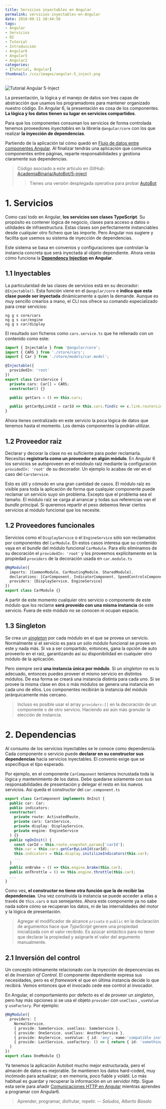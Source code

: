 ```yaml
---
title: Servicios inyectables en Angular
permalink: servicios-inyectables-en-Angular
date: 2018-09-11 10:44:58
tags:  
- Angular
- Servicios
- DI
- Tutorial
- Introducción
- Angular6
- Angular5
- Angular2
categories:
- [Tutorial, Angular] 
thumbnail: /css/images/angular-5_inject.png
---
```


![Tutorial Angular 5-Inject](/images/tutorial-angular-5_inject.png)

La presentación, la lógica y el manejo de datos son tres capas de abstracción que usamos los programadores para mantener organizado nuestro código. En Angular 6, la presentación es cosa de los componentes. **La lógica y los datos tienen su lugar en servicios compartidos**.

Para que los componentes consuman los servicios de forma controlada tenemos proveedores _inyectables_ en la librería `@angular/core` con los que realizar **la inyección de dependencias**.

<!-- more -->

Partiendo de la aplicación tal cómo quedó en [Flujo de datos entre componentes Angular](../flujo-de-datos-entre-componentes-angular/). Al finalizar tendrás una aplicación que comunica componentes entre páginas, reparte responsabilidades y gestiona claramente sus dependencias.

> Código asociado a este artículo en _GitHub_: [AcademiaBinaria/AutoBot/5-inject](https://github.com/AcademiaBinaria/autobot/tree/5-inject/)
> > Tienes una versión desplegada operativa para probar [AutoBot](https://academiabinaria.github.io/autobot/) 

# 1. Servicios

Como casi todo en Angular, **los servicios son clases TypeScript**. Su propósito es contener lógica de negocio, clases para acceso a datos o utilidades de infraestructura. Estas clases son perfectamente instanciables desde cualquier otro fichero que las importe. Pero Angular nos sugiere y facilita que usemos su sistema de inyección de dependencias.

Este sistema se basa en convenios y configuraciones que controlan la instancia concreta que será inyectada al objeto dependiente. Ahora verás cómo funciona la **[Dependency Injection](https://es.wikipedia.org/wiki/Inyecci%C3%B3n_de_dependencias) en Angular**.

## 1.1 Inyectables

La particularidad de las clases de servicios está en su decorador: `@Injectable()`. Esta función viene en el `@angular/core` e **indica que esta clase puede ser inyectada** dinámicamente a quien la demande. Aunque es muy sencillo crearlos a mano, el CLI nos ofrece su comando especializado para crear servicios:

```shell
ng g s core/cars
ng g s car/engine
ng g s car/display
```

El resultado son ficheros como `cars.service.ts` que he rellenado con un contenido como este:

```typescript
import { Injectable } from '@angular/core';
import { CARS } from './store/cars';
import { Car } from './store/models/car.model';

@Injectable({
  providedIn: 'root'
})
export class CarsService {
  private cars: Car[] = CARS;
  constructor() {}

  public getCars = () => this.cars;

  public getCarByLinkId = carId => this.cars.find(c => c.link.routerLink === carId);
}
```

Ahora tienes centralizado en este servicio la poca lógica de datos que tenemos hasta el momento. Los demás componentes la podrán utilizar.

## 1.2 Proveedor raíz

Declarar y decorar la clase no es suficiente para poder reclamarla. Necesitas **registrarla como un proveedor en algún módulo**.  En Angular 6 los servicios se autoproveen en el módoulo raíz mediante la configuración `providedIn: 'root'` de su decorador. Un ejemplo lo acabas de ver en el caso del `CarsService`.

Esto es útil y cómodo en una gran cantidad de casos. El módulo raíz es visible para toda la aplicación de forma que cualquier componente puede reclamar un servicio suyo sin problema. Excepto que el problema sea el tamaño. El módulo raíz se carga al arrancar y todas sus referencias van el *bundle* principal. Si queremos repartir el peso debemos llevar ciertos servicios al módulo funcional que los necesite. 

## 1.2 Proveedores funcionales

Servicios como el `DisplayService` o el `EngineService` sólo son reclamados por componentes del `CarModule`. En estos casos interesa que su contenido vaya en el *bundle* del módulo funcional `CarModule`. Para ello eliminamos de su decoración el `providedIn: 'root'` y los proveemos explícitamente en la propiedad `providers` de la decoración usada en `car.module.ts`


```typescript
@NgModule({
  imports: [CommonModule, CarRoutingModule, SharedModule],
  declarations: [CarComponent, IndicatorComponent, SpeedControlsComponent, BatteryRechargerComponent],
  providers: [DisplayService, EngineService]
})
export class CarModule {}
```

A partir de este momento cualquier otro servicio o componente de este módulo que los reclame **será proveído con una misma instancia** de este servicio. Fuera de este módulo no se conocen ni ocupan espacio. 

## 1.3 Singleton

Se crea un [*singleton*](https://es.wikipedia.org/wiki/Singleton) por cada módulo en el que se provea un servicio. Normalmente si el servicio es para un sólo módulo funcional se provee en este y nada más. Si va a ser compartido, entonces, gana la opción de auto proveerlo en el raíz, garantizando así su disponibilidad en cualquier otro módulo de la aplicación.

Pero siempre será **una instancia única por módulo**. Si un *singleton* no es lo adecuado, entonces puedes proveer el mismo servicio en distintos módulos. De esa forma se creará una instancia distinta para cada uno. Si se provee la misma clase en dos o más módulos se genera una instancia en cada uno de ellos. Los componentes recibirán la instancia del módulo jerárquicamente más cercano.

> Incluso es posible usar el array `providers:[]` en la decoración de un componente o de otro servicio. Haciendo así aún más granular la elección de instancia. 


# 2. Dependencias

Al consumo de los servicios inyectables se le conoce como dependencia. Cada componente o servicio puede **declarar en su constructor sus dependencias** hacia servicios inyectables. El convenio exige que se especifique el tipo esperado. 

Por ejemplo, en el componente `CarComponent` teníamos incrustada toda la lógica y mantenimiento de los datos. Debe quedarse solamente con sus responsabilidades de presentación y delegar el resto en los nuevos servicios. Así queda el constructor del `car.component.ts`

```typescript
export class CarComponent implements OnInit {
  public car: Car;
  public indicators;
  constructor(
    private route: ActivatedRoute,
    private cars: CarsService,
    private display: DisplayService,
    private engine: EngineService
  ) {}
  public ngOnInit() {
    const carId = this.route.snapshot.params['carId'];
    this.car = this.cars.getCarByLinkId(carId);
    this.indicators = this.display.initilizeIndicators(this.car);
    ...
  }
  public onBrake = () => this.engine.brake(this.car);
  public onThrottle = () => this.engine.throttle(this.car);
  ...
}
```

Como ves, **el constructor no tiene otra función que la de recibir las dependencias**. Una vez construida la instancia se puede acceder a ellas a través de `this.cars` o sus semejantes. Ahora este componente ya no sabe nada sobre cómo se recuperan los datos, ni de las internalidades del motor y la lógica de presentación.

> Agregar el modificador de alcance `private` o  `public` en la declaración de argumentos hace que *TypeScript* genere una propiedad inicializada con el valor recibido. Es azúcar sintáctico para no tener que declarar la propiedad y asignarle el valor del argumento manualmente.

## 2.1 Inversión del control

Un concepto íntimamente relacionado con la inyección de depencencias es el de *Inversion of Control*. El componente dependiente expresa sus necesidades, pero es el *framework* el que en última instancia decide lo que recibirá. Vemos entonces que el invocado cede ese control al invocador.

En Angular, el comportamiento por defecto es el de proveer un *singleton*, pero hay más opciones si se usa el objeto `provider` con `useClass` , `useValue` y `useFactory`. Por ejemplo:

```typescript
@NgModule({
  providers: [
    NormalService, 
    { provide: SameService, useClass: SameService },
    { provide: OneService, useClass: AnotherService },
    { provide: AnyService, useValue: { id: 'any', name:'compatible instance' } },
    { provide: LastService, useFactory: () => { return { id: 'something', name:'at run time' }} },
  ]
})
export class OneModule {}
```


Ya tenemos la aplicación Autobot mucho mejor estructurada, pero el almacén de datos es mejorable. Se mantienen los datos hard-coded, muy incómodo para actualizar; o en memoria, poco fiable y volátil. Lo más habitual es guardar y recuperar la información en un servidor *http*. Sigue esta serie para añadir [Comunicaciones HTTP en Angular](../comunicaciones-http-en-Angular/) mientras aprendes a programar con Angular6.

> Aprender, programar, disfrutar, repetir.
> -- <cite>Saludos, Alberto Basalo</cite>
